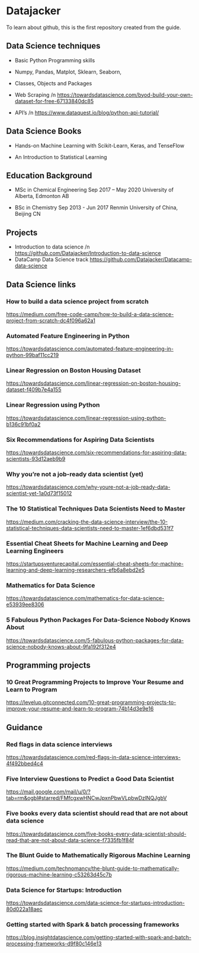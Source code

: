 # Datajacker
To learn about github, this is the first repository created from the guide.

## Data Science techniques
* Basic Python Programming skills

* Numpy, Pandas, Matplot, Sklearn, Seaborn,

* Classes, Objects and Packages

* Web Scraping /n
  https://towardsdatascience.com/byod-build-your-own-dataset-for-free-67133840dc85

* API’s  /n
  https://www.dataquest.io/blog/python-api-tutorial/
 
## Data Science Books
* Hands-on Machine Learning with Scikit-Learn, Keras, and TenseFlow

* An Introduction to Statistical Learning

## Education Background
* MSc in Chemical Engineering                                                                               Sep 2017 – May 2020
  University of Alberta, Edmonton AB
  
* BSc in Chemistry                                                                                          Sep 2013 - Jun 2017
  Renmin University of China, Beijing CN
  
## Projects
* Introduction to data science /n
  https://github.com/Datajacker/Introduction-to-data-science
* DataCamp Data Science track
  https://github.com/Datajacker/Datacamp-data-science
  
## Data Science links
### How to build a data science project from scratch
https://medium.com/free-code-camp/how-to-build-a-data-science-project-from-scratch-dc4f096a62a1

### Automated Feature Engineering in Python
https://towardsdatascience.com/automated-feature-engineering-in-python-99baf11cc219

### Linear Regression on Boston Housing Dataset
https://towardsdatascience.com/linear-regression-on-boston-housing-dataset-f409b7e4a155

### Linear Regression using Python
https://towardsdatascience.com/linear-regression-using-python-b136c91bf0a2
### Six Recommendations for Aspiring Data Scientists
https://towardsdatascience.com/six-recommendations-for-aspiring-data-scientists-93d12aeb9b9
### Why you’re not a job-ready data scientist (yet)
https://towardsdatascience.com/why-youre-not-a-job-ready-data-scientist-yet-1a0d73f15012
### The 10 Statistical Techniques Data Scientists Need to Master
https://medium.com/cracking-the-data-science-interview/the-10-statistical-techniques-data-scientists-need-to-master-1ef6dbd531f7
### Essential Cheat Sheets for Machine Learning and Deep Learning Engineers
https://startupsventurecapital.com/essential-cheat-sheets-for-machine-learning-and-deep-learning-researchers-efb6a8ebd2e5
### Mathematics for Data Science
https://towardsdatascience.com/mathematics-for-data-science-e53939ee8306
### 5 Fabulous Python Packages For Data-Science Nobody Knows About
https://towardsdatascience.com/5-fabulous-python-packages-for-data-science-nobody-knows-about-9fa192f312e4

## Programming projects
### 10 Great Programming Projects to Improve Your Resume and Learn to Program
https://levelup.gitconnected.com/10-great-programming-projects-to-improve-your-resume-and-learn-to-program-74b14d3e9e16

## Guidance
### Red flags in data science interviews
https://towardsdatascience.com/red-flags-in-data-science-interviews-4f492bbed4c4
### Five Interview Questions to Predict a Good Data Scientist
https://mail.google.com/mail/u/0/?tab=rm&ogbl#starred/FMfcgxwHNCwJpxnPbwVLpbwDzlNQJgbV
### Five books every data scientist should read that are not about data science
https://towardsdatascience.com/five-books-every-data-scientist-should-read-that-are-not-about-data-science-f7335fb1f84f
### The Blunt Guide to Mathematically Rigorous Machine Learning
https://medium.com/technomancy/the-blunt-guide-to-mathematically-rigorous-machine-learning-c53263d45c7b
### Data Science for Startups: Introduction
https://towardsdatascience.com/data-science-for-startups-introduction-80d022a18aec
### Getting started with Spark & batch processing frameworks
https://blog.insightdatascience.com/getting-started-with-spark-and-batch-processing-frameworks-d9f80c146e13
